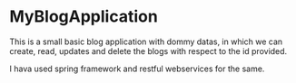 # MyBlogApplication

This is a small basic blog application with dommy datas, in which we can create, read, updates and delete the blogs with respect to the id provided.
 
I hava used spring framework and restful webservices for the same. 
